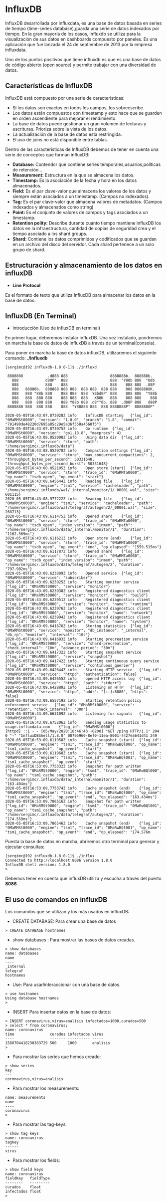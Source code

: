 # InfluxDB

InfluxDB desarrollada por influxdata, es una base de datos basada en series de tiempo (time-series database),guarda una serie de datos indexados por tiempo. En la gran mayoría de los casos, influxdb se utiliza para la visualización de sus datos en dashboards compuesto por paneles. Es una aplicación que fue lanzada el 24 de septiembre de 2013 por la empresa influxdata.

Uno de los puntos positivos que tiene influxdb es que es una base de datos de código abierto (open source) y permite trabajar con una diversidad de datos.

## Características de InfluxDB

InfluxDB está compuesto por una serie de características:

* Si los datos son exactos en todos los campos, los sobreescribe.
* Los datos están compuestos con timestamp y esto hace que se guarden en orden ascendiente para mejorar el rendimiento.
* La base de datos puede gestionar un gran volumen de lecturas y escrituras. Prioriza sobre la vista de los datos.
* La actualización de la base de datos esta restringida.
* El uso de joins no está disponible entre tablas.

Dentro de las características de InfluxDB debemos de tener en cuenta una serie de conceptos que forman influxDB:

* **Database:** Contendor que contiene series temporales,usuarios,políticas de retención...
* **Measurement:** Estructura en la que se almacena los datos.
* **Timestamp:** Es la asociación de la fecha y hora en los datos almacenados.
* **Field:** Es el par clave-valor que almacena los valores de los datos y siempre están asociados a un timestamp.
(Campos no indexados).
* **Tag:** Es el par clave-valor que almacena valores de metadatos. (Campos indexados y almacenados como string) 
* **Point:** Es el conjunto de valores de campos y tags asociados a un timestamp. 
* **Retention polity:** Describe durante cuanto tiempo mantiene influxDB los datos en la infraestructura, cantidad de copias  de seguridad crea y el tiempo asociado a los shard groups.
* **Shard:** Contiene los datos comprimidos y codificados que se guardan en un archivo del disco del servidor. Cada shard pertenece a un solo grupo de shard.

## Estructuración y almacenamiento de los datos en influxDB

* **Line Protocol**

Es el formato de texto que utiliza InfluxDB para almacenar los datos en la base de datos.





## InfluxDB (En Terminal)

* Introducción (Uso de influxDB en terminal)

En primer lugar, deberemos instalar influxDB. Una vez instalado, pondremos en marcha la base de datos de influxDB a través de un terminal(consola).

Para poner en marcha la base de datos influxDB, utilizaremos el siguiente comando: **./influxdb**
```
[sergimc@192 influxdb-1.8.0-1]$ ./influxd

 8888888           .d888 888                   8888888b.  888888b.
   888            d88P"  888                   888  "Y88b 888  "88b
   888            888    888                   888    888 888  .88P
   888   88888b.  888888 888 888  888 888  888 888    888 8888888K.
   888   888 "88b 888    888 888  888  Y8bd8P' 888    888 888  "Y88b
   888   888  888 888    888 888  888   X88K   888    888 888    888
   888   888  888 888    888 Y88b 888 .d8""8b. 888  .d88P 888   d88P
 8888888 888  888 888    888  "Y88888 888  888 8888888P"  8888888P"

2020-05-05T16:43:07.873028Z	info	InfluxDB starting	{"log_id": "0MaRMSt0000", "version": "1.8.0", "branch": "1.8", "commit": "781490de48220d7695a05c29e5a36f550a4568f5"}
2020-05-05T16:43:07.873075Z	info	Go runtime	{"log_id": "0MaRMSt0000", "version": "go1.13.8", "maxprocs": 4}
2020-05-05T16:43:08.052000Z	info	Using data dir	{"log_id": "0MaRMSt0000", "service": "store", "path": "/home/sergimc/.influxdb/data"}
2020-05-05T16:43:08.052078Z	info	Compaction settings	{"log_id": "0MaRMSt0000", "service": "store", "max_concurrent_compactions": 2, "throughput_bytes_per_second": 50331648, "throughput_bytes_per_second_burst": 50331648}
2020-05-05T16:43:08.052105Z	info	Open store (start)	{"log_id": "0MaRMSt0000", "service": "store", "trace_id": "0MaRMTa0000", "op_name": "tsdb_open", "op_event": "start"}
2020-05-05T16:43:08.645644Z	info	Reading file	{"log_id": "0MaRMSt0000", "engine": "tsm1", "service": "cacheloader", "path": "/home/sergimc/.influxdb/wal/_internal/monitor/1/_00001.wal", "size": 601115}
2020-05-05T16:43:08.977222Z	info	Reading file	{"log_id": "0MaRMSt0000", "engine": "tsm1", "service": "cacheloader", "path": "/home/sergimc/.influxdb/wal/telegraf/autogen/2/_00001.wal", "size": 268713}
2020-05-05T16:43:09.611475Z	info	Opened shard	{"log_id": "0MaRMSt0000", "service": "store", "trace_id": "0MaRMTa0000", "op_name": "tsdb_open", "index_version": "inmem", "path": "/home/sergimc/.influxdb/data/_internal/monitor/1", "duration": "1162.569ms"}
2020-05-05T16:43:09.611621Z	info	Open store (end)	{"log_id": "0MaRMSt0000", "service": "store", "trace_id": "0MaRMTa0000", "op_name": "tsdb_open", "op_event": "end", "op_elapsed": "1559.515ms"}
2020-05-05T16:43:09.611787Z	info	Opened shard	{"log_id": "0MaRMSt0000", "service": "store", "trace_id": "0MaRMTa0000", "op_name": "tsdb_open", "index_version": "inmem", "path": "/home/sergimc/.influxdb/data/telegraf/autogen/2", "duration": "797.902ms"}
2020-05-05T16:43:09.623889Z	info	Opened service	{"log_id": "0MaRMSt0000", "service": "subscriber"}
2020-05-05T16:43:09.623925Z	info	Starting monitor service	{"log_id": "0MaRMSt0000", "service": "monitor"}
2020-05-05T16:43:09.623938Z	info	Registered diagnostics client	{"log_id": "0MaRMSt0000", "service": "monitor", "name": "build"}
2020-05-05T16:43:09.623951Z	info	Registered diagnostics client	{"log_id": "0MaRMSt0000", "service": "monitor", "name": "runtime"}
2020-05-05T16:43:09.623976Z	info	Registered diagnostics client	{"log_id": "0MaRMSt0000", "service": "monitor", "name": "network"}
2020-05-05T16:43:09.623994Z	info	Registered diagnostics client	{"log_id": "0MaRMSt0000", "service": "monitor", "name": "system"}
2020-05-05T16:43:09.641676Z	info	Storing statistics	{"log_id": "0MaRMSt0000", "service": "monitor", "db_instance": "_internal", "db_rp": "monitor", "interval": "10s"}
2020-05-05T16:43:09.641683Z	info	Starting precreation service	{"log_id": "0MaRMSt0000", "service": "shard-precreation", "check_interval": "10m", "advance_period": "30m"}
2020-05-05T16:43:09.641732Z	info	Starting snapshot service	{"log_id": "0MaRMSt0000", "service": "snapshot"}
2020-05-05T16:43:09.641742Z	info	Starting continuous query service	{"log_id": "0MaRMSt0000", "service": "continuous_querier"}
2020-05-05T16:43:09.642644Z	info	Starting HTTP service	{"log_id": "0MaRMSt0000", "service": "httpd", "authentication": false}
2020-05-05T16:43:09.642655Z	info	opened HTTP access log	{"log_id": "0MaRMSt0000", "service": "httpd", "path": "stderr"}
2020-05-05T16:43:09.642889Z	info	Listening on HTTP	{"log_id": "0MaRMSt0000", "service": "httpd", "addr": "[::]:8086", "https": false}
2020-05-05T16:43:09.655719Z	info	Starting retention policy enforcement service	{"log_id": "0MaRMSt0000", "service": "retention", "check_interval": "30m"}
2020-05-05T16:43:09.663109Z	info	Listening for signals	{"log_id": "0MaRMSt0000"}
2020-05-05T16:43:09.675206Z	info	Sending usage statistics to usage.influxdata.com	{"log_id": "0MaRMSt0000"}
[httpd] ::1 - - [05/May/2020:18:46:43 +0200] "GET /ping HTTP/1.1" 204 0 "-" "InfluxDBShell/1.8.0" 00795960-8ef0-11ea-8001-7427ea641d41 249
2020-05-05T16:53:09.611958Z	info	Cache snapshot (start)	{"log_id": "0MaRMSt0000", "engine": "tsm1", "trace_id": "0MaRwBQl000", "op_name": "tsm1_cache_snapshot", "op_event": "start"}
2020-05-05T16:53:09.611968Z	info	Cache snapshot (start)	{"log_id": "0MaRMSt0000", "engine": "tsm1", "trace_id": "0MaRwBQl001", "op_name": "tsm1_cache_snapshot", "op_event": "start"}
2020-05-05T16:53:09.775332Z	info	Snapshot for path written	{"log_id": "0MaRMSt0000", "engine": "tsm1", "trace_id": "0MaRwBQl000", "op_name": "tsm1_cache_snapshot", "path": "/home/sergimc/.influxdb/data/_internal/monitor/1", "duration": "163.404ms"}
2020-05-05T16:53:09.775374Z	info	Cache snapshot (end)	{"log_id": "0MaRMSt0000", "engine": "tsm1", "trace_id": "0MaRwBQl000", "op_name": "tsm1_cache_snapshot", "op_event": "end", "op_elapsed": "163.434ms"}
2020-05-05T16:53:09.786516Z	info	Snapshot for path written	{"log_id": "0MaRMSt0000", "engine": "tsm1", "trace_id": "0MaRwBQl001", "op_name": "tsm1_cache_snapshot", "path": "/home/sergimc/.influxdb/data/telegraf/autogen/2", "duration": "174.559ms"}
2020-05-05T16:53:09.786546Z	info	Cache snapshot (end)	{"log_id": "0MaRMSt0000", "engine": "tsm1", "trace_id": "0MaRwBQl001", "op_name": "tsm1_cache_snapshot", "op_event": "end", "op_elapsed": "174.576m
```

Puesta la base de datos en marcha, abriremos otro terminal para generar y ejecutar consultas:

```
[sergimc@192 influxdb-1.8.0-1]$ ./influx
Connected to http://localhost:8086 version 1.8.0
InfluxDB shell version: 1.8.0
> 
```

Debemos tener en cuenta que influxDB utiliza y escucha a través del puerto **8086**.

## El uso de comandos en influxDB

Los comandos que se utilizan y los más usados en influxDB:

* CREATE DATABASE: Para crear una base de datos

```
> CREATE DATABASE hostnames
```

* show databases : Para mostrar las bases de datos creadas.

```
> show databases
name: databases
name
----
_internal
telegraf
hostnames
```

* Use: Para usar/interaccionar con una base de datos.

```
> use hostnames
Using database hostnames
> 

```






* INSERT Para insertar datos en la base de datos:

```
> INSERT coronavirus,virus=analisis infectados=1000,curados=500
> select * from coronavirus;
name: coronavirus
time                curados infectados virus
----                ------- ---------- -----
1588704418238383729 500     1000       analisis
>
```
* Para mostrar las series que hemos creado:

```
> show series
key
---
coronavirus,virus=analisis
```

* Para mostrar los measurements:

```
name: measurements
name
----
coronavirus
> 

```
* Para mostrar las tag-keys:

```
> show tag keys
name: coronavirus
tagKey
------
virus
```
* Para mostrar los fields:

```
> show field keys
name: coronavirus
fieldKey   fieldType
--------   ---------
curados    float
infectados float
> 
```



